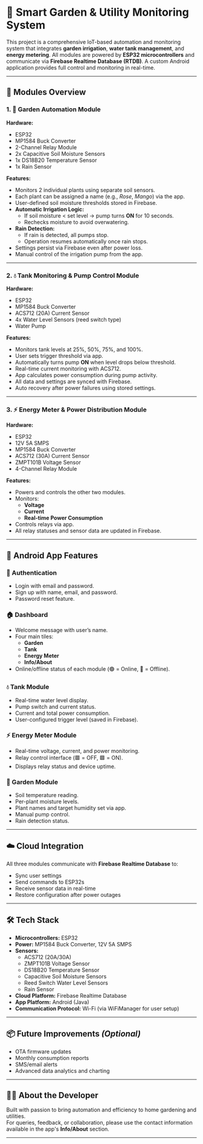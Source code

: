 # 🌱 Smart Garden & Utility Monitoring System

This project is a comprehensive IoT-based automation and monitoring system that integrates **garden irrigation**, **water tank management**, and **energy metering**. All modules are powered by **ESP32 microcontrollers** and communicate via **Firebase Realtime Database (RTDB)**. A custom Android application provides full control and monitoring in real-time.

---

## 🔧 Modules Overview

### 1. 🌿 Garden Automation Module

**Hardware:**
- ESP32
- MP1584 Buck Converter
- 2-Channel Relay Module
- 2x Capacitive Soil Moisture Sensors
- 1x DS18B20 Temperature Sensor
- 1x Rain Sensor

**Features:**
- Monitors 2 individual plants using separate soil sensors.
- Each plant can be assigned a name (e.g., *Rose*, *Mango*) via the app.
- User-defined soil moisture thresholds stored in Firebase.
- **Automatic Irrigation Logic:**
  - If soil moisture < set level → pump turns **ON** for 10 seconds.
  - Rechecks moisture to avoid overwatering.
- **Rain Detection:**  
  - If rain is detected, all pumps stop.
  - Operation resumes automatically once rain stops.
- Settings persist via Firebase even after power loss.
- Manual control of the irrigation pump from the app.

---

### 2. 💧 Tank Monitoring & Pump Control Module

**Hardware:**
- ESP32
- MP1584 Buck Converter
- ACS712 (20A) Current Sensor
- 4x Water Level Sensors (reed switch type)
- Water Pump

**Features:**
- Monitors tank levels at 25%, 50%, 75%, and 100%.
- User sets trigger threshold via app.
- Automatically turns pump **ON** when level drops below threshold.
- Real-time current monitoring with ACS712.
- App calculates power consumption during pump activity.
- All data and settings are synced with Firebase.
- Auto recovery after power failures using stored settings.

---

### 3. ⚡ Energy Meter & Power Distribution Module

**Hardware:**
- ESP32
- 12V 5A SMPS
- MP1584 Buck Converter
- ACS712 (30A) Current Sensor
- ZMPT101B Voltage Sensor
- 4-Channel Relay Module

**Features:**
- Powers and controls the other two modules.
- Monitors:
  - **Voltage**
  - **Current**
  - **Real-time Power Consumption**
- Controls relays via app.
- All relay statuses and sensor data are updated in Firebase.

---

## 📱 Android App Features

### 🔐 Authentication
- Login with email and password.
- Sign up with name, email, and password.
- Password reset feature.

### 🏠 Dashboard
- Welcome message with user’s name.
- Four main tiles:
  - **Garden**
  - **Tank**
  - **Energy Meter**
  - **Info/About**
- Online/offline status of each module (🟢 = Online, 🔴 = Offline).

### 💧 Tank Module
- Real-time water level display.
- Pump switch and current status.
- Current and total power consumption.
- User-configured trigger level (saved in Firebase).

### ⚡ Energy Meter Module
- Real-time voltage, current, and power monitoring.
- Relay control interface (🟥 = OFF, 🟩 = ON).
- Displays relay status and device uptime.

### 🌿 Garden Module
- Soil temperature reading.
- Per-plant moisture levels.
- Plant names and target humidity set via app.
- Manual pump control.
- Rain detection status.

---

## ☁️ Cloud Integration

All three modules communicate with **Firebase Realtime Database** to:
- Sync user settings
- Send commands to ESP32s
- Receive sensor data in real-time
- Restore configuration after power outages

---

## 🛠️ Tech Stack

- **Microcontrollers:** ESP32
- **Power:** MP1584 Buck Converter, 12V 5A SMPS
- **Sensors:**  
  - ACS712 (20A/30A)  
  - ZMPT101B Voltage Sensor  
  - DS18B20 Temperature Sensor  
  - Capacitive Soil Moisture Sensors  
  - Reed Switch Water Level Sensors  
  - Rain Sensor
- **Cloud Platform:** Firebase Realtime Database
- **App Platform:** Android (Java)
- **Communication Protocol:** Wi-Fi (via WiFiManager for user setup)

---

## 📦 Future Improvements *(Optional)*
- OTA firmware updates
- Monthly consumption reports
- SMS/email alerts
- Advanced data analytics and charting

---

## 👨‍💻 About the Developer

Built with passion to bring automation and efficiency to home gardening and utilities.  
For queries, feedback, or collaboration, please use the contact information available in the app's **Info/About** section.

---
